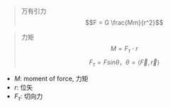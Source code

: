 
>万有引力
$$F = G \frac{Mm}{r^2}$$


>力矩
$$M = F_{\tau}\cdot r$$
$$F_{\tau} = F sin\theta，\theta = \langle \vec{F}, \vec{r}\rangle$$
- $M$: moment of force, 力矩
- $r$: 位矢
- $F_{\tau}$: 切向力



